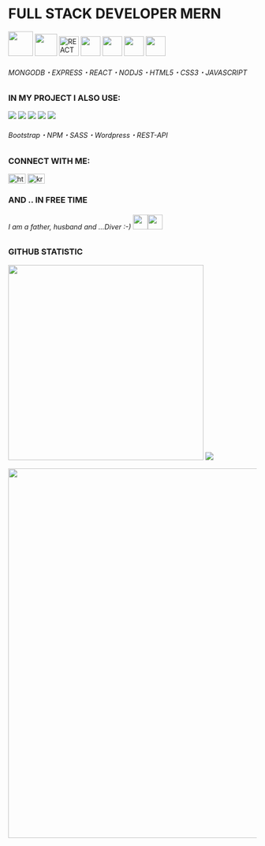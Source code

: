 
<h1>FULL STACK DEVELOPER MERN</h1>
  
<p>
<img src="https://user-images.githubusercontent.com/119612386/214432407-7c15538d-689b-4e18-8229-d667cda5fc60.png" width="50px" height="50px">
<img src="https://milek.wroclaw.pl/express.png" width="45px" height="45px">
<img src="https://img.icons8.com/office/100/null/react.png" width="40px" height="40px" alt="REACT">
<img src="https://user-images.githubusercontent.com/119612386/214430885-e2f2cabd-c578-4999-ab9f-2e50db1d2d82.png" width="40px" height="40px">
<img src="https://user-images.githubusercontent.com/119612386/214434464-b6d565b5-e364-4a3b-abc0-889260b90648.png" width="40px" height="40px">
<img src="https://user-images.githubusercontent.com/119612386/214434991-98ed5528-a192-4df6-a144-ee623d0c6822.png"  width="40px" height="40px">
<img src="https://user-images.githubusercontent.com/119612386/214437242-4236cfcc-5d96-4d84-a34a-0e0507ddc8fb.png"  width="40px" height="40px">
</p>

<h6>MONGODB&#x30FB;EXPRESS&#x30FB;REACT&#x30FB;NODJS&#x30FB;HTML5&#x30FB;CSS3&#x30FB;JAVASCRIPT</h6>

<h3>IN MY PROJECT I ALSO USE:</h3>
<p><img src="https://img.icons8.com/color/48/null/bootstrap.png"/>
<img src="https://img.icons8.com/color/48/null/npm.png" />
<img src="https://img.icons8.com/color/48/null/sass.png" />
<img src="https://img.icons8.com/color/16/null/wordpress.png" />
<img src="https://img.icons8.com/ultraviolet/40/null/api-settings.png"/>
 
<br>
</p>
   <h6>Bootstrap&#x30FB;NPM&#x30FB;SASS&#x30FB;Wordpress&#x30FB;REST-API</h6>
</p>
<h3 align="left">CONNECT WITH ME:</h3>
<p align="left">
<a href="https://www.linkedin.com/in/krzysztof-miłek-010694198/" target="blank"><img align="center" src="https://raw.githubusercontent.com/rahuldkjain/github-profile-readme-generator/master/src/images/icons/Social/linked-in-alt.svg" alt="https://www.linkedin.com/in/krzysztof-miłek-010694198/" height="20" width="35" /></a>
<a href="https://fb.com/krzysztof.milek" target="blank"><img align="center" src="https://raw.githubusercontent.com/rahuldkjain/github-profile-readme-generator/master/src/images/icons/Social/facebook.svg" alt="krzysztof.milek" height="20" width="35" /></a><br>
<h3>AND .. IN FREE TIME</h3>
<p align="left">
<h6>I am a father, husband and ...Diver :-) <img src="https://user-images.githubusercontent.com/119612386/214439373-a628d76f-aa81-4bed-abf1-8af4a3ea4680.png" width="30px" height="30px"><img src="https://img.icons8.com/flat-round/64/null/ok-hand.png" width="30px" height="30px"/>
</h6>
</p>
<h3>GITHUB STATISTIC</h3>

<img src="https://github-readme-stats.vercel.app/api?username=kmilek73&show_icons=true&theme=dark" width="396px"  /> <img src="https://github-readme-stats.vercel.app/api/top-langs?username=kmilek73&layout=compact&theme=dark"  />



<img src="https://github-readme-streak-stats.herokuapp.com/?user=kmilek73&theme=dark" width="750px"/>

